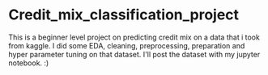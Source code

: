 # Credit_mix_classification_project
This is a beginner level project on predicting credit mix on a data that i took from kaggle. I did some EDA, cleaning, preprocessing, preparation and hyper parameter tuning on that dataset. 
I'll post the dataset with my jupyter notebook.
:)

